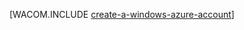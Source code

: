 <properties title="Create a Windows Azure account" pageTitle="Create a Windows Azure account" description="Create an account" authors="waltpo" />

[WACOM.INCLUDE [create-a-windows-azure-account](../includes/create-a-windows-azure-account.md)]
